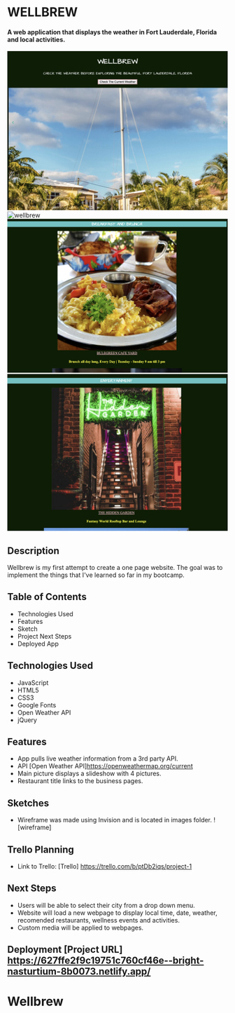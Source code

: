 # WELLBREW 

#### A web application that displays the weather in Fort Lauderdale, Florida and local activities.
![wellbrew](img/wellbrew1.png)
![wellbrew](img/wellbrew2.png)
![wellbrew](img/wellbrew3.png)
![wellbrew](img/wellbrew4.png)



## Description
Wellbrew is my first attempt to create a one page website. The goal was to implement the things that I've learned so far in my bootcamp. 

## Table of Contents
* Technologies Used
* Features
* Sketch
* Project Next Steps
* Deployed App

## Technologies Used
* JavaScript 
* HTML5
* CSS3
* Google Fonts
* Open Weather API
* jQuery

## Features
* App pulls live weather information from a 3rd party API.
* API [Open Weather API]https://openweathermap.org/current
* Main picture displays a slideshow with 4 pictures.
* Restaurant title links to the business pages.

## Sketches
* Wireframe was made using Invision and is located in images folder.
![wireframe] 

## Trello Planning
* Link to Trello: [Trello] https://trello.com/b/ptDb2iqs/project-1


## Next Steps
* Users will be able to select their city from a drop down menu.
* Website will load a new webpage to display local time, date, weather, recomended restaurants, wellness events and activities.
* Custom media will be applied to webpages.

## Deployment [Project URL] https://627ffe2f9c19751c760cf46e--bright-nasturtium-8b0073.netlify.app/ 

# Wellbrew

